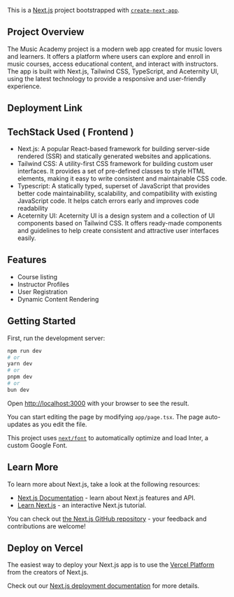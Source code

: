 This is a [Next.js](https://nextjs.org/) project bootstrapped with [`create-next-app`](https://github.com/vercel/next.js/tree/canary/packages/create-next-app).


## Project Overview
The Music Academy project is a modern web app created for music lovers and learners. It offers a platform where users can explore and enroll in music courses, access educational content, and interact with instructors. The app is built with Next.js, Tailwind CSS, TypeScript, and Aceternity UI, using the latest technology to provide a responsive and user-friendly experience.


## Deployment Link




## TechStack Used ( Frontend )
- Next.js: A popular React-based framework for building server-side rendered (SSR) and statically generated websites and applications. 
- Tailwind CSS: A utility-first CSS framework for building custom user interfaces. It provides a set of pre-defined classes to style HTML elements, making it easy to write consistent and maintainable CSS code.
- Typescript: A statically typed, superset of JavaScript that provides better code maintainability, scalability, and compatibility with existing JavaScript code. It helps catch errors early and improves code readability
- Aceternity UI: Aceternity UI is a design system and a collection of UI components based on Tailwind CSS. It offers ready-made components and guidelines to help create consistent and attractive user interfaces easily.


## Features
- Course listing
- Instructor Profiles
- User Registration
- Dynamic Content Rendering



## Getting Started

First, run the development server:

```bash
npm run dev
# or
yarn dev
# or
pnpm dev
# or
bun dev
```

Open [http://localhost:3000](http://localhost:3000) with your browser to see the result.

You can start editing the page by modifying `app/page.tsx`. The page auto-updates as you edit the file.

This project uses [`next/font`](https://nextjs.org/docs/basic-features/font-optimization) to automatically optimize and load Inter, a custom Google Font.

## Learn More

To learn more about Next.js, take a look at the following resources:

- [Next.js Documentation](https://nextjs.org/docs) - learn about Next.js features and API.
- [Learn Next.js](https://nextjs.org/learn) - an interactive Next.js tutorial.

You can check out [the Next.js GitHub repository](https://github.com/vercel/next.js/) - your feedback and contributions are welcome!

## Deploy on Vercel

The easiest way to deploy your Next.js app is to use the [Vercel Platform](https://vercel.com/new?utm_medium=default-template&filter=next.js&utm_source=create-next-app&utm_campaign=create-next-app-readme) from the creators of Next.js.

Check out our [Next.js deployment documentation](https://nextjs.org/docs/deployment) for more details.
